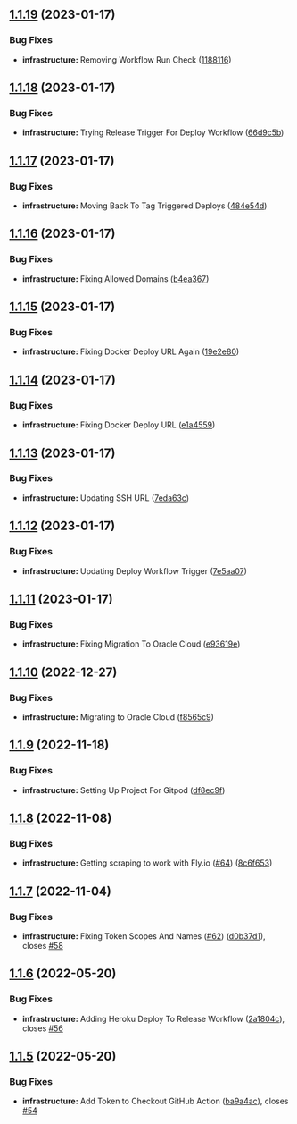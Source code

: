## [1.1.19](https://github.com/Rogibb111/Ski-Resort-Dashboard/compare/v1.1.18...v1.1.19) (2023-01-17)


### Bug Fixes

* **infrastructure:** Removing Workflow Run Check ([1188116](https://github.com/Rogibb111/Ski-Resort-Dashboard/commit/118811621a998b9b7df04a7f376cf234c50672af))

## [1.1.18](https://github.com/Rogibb111/Ski-Resort-Dashboard/compare/v1.1.17...v1.1.18) (2023-01-17)


### Bug Fixes

* **infrastructure:** Trying Release Trigger For Deploy Workflow ([66d9c5b](https://github.com/Rogibb111/Ski-Resort-Dashboard/commit/66d9c5bf59c8d0ddc673393aadb981250a33122e))

## [1.1.17](https://github.com/Rogibb111/Ski-Resort-Dashboard/compare/v1.1.16...v1.1.17) (2023-01-17)


### Bug Fixes

* **infrastructure:** Moving Back To Tag Triggered Deploys ([484e54d](https://github.com/Rogibb111/Ski-Resort-Dashboard/commit/484e54da05708e35f4d0509302a992c227dd0584))

## [1.1.16](https://github.com/Rogibb111/Ski-Resort-Dashboard/compare/v1.1.15...v1.1.16) (2023-01-17)


### Bug Fixes

* **infrastructure:** Fixing Allowed Domains ([b4ea367](https://github.com/Rogibb111/Ski-Resort-Dashboard/commit/b4ea3670d98f4312c7c2b132e4e7b1cb7b3644a5))

## [1.1.15](https://github.com/Rogibb111/Ski-Resort-Dashboard/compare/v1.1.14...v1.1.15) (2023-01-17)


### Bug Fixes

* **infrastructure:** Fixing Docker Deploy URL Again ([19e2e80](https://github.com/Rogibb111/Ski-Resort-Dashboard/commit/19e2e80f8f85157fce30efab3cacac18f6a19f2a))

## [1.1.14](https://github.com/Rogibb111/Ski-Resort-Dashboard/compare/v1.1.13...v1.1.14) (2023-01-17)


### Bug Fixes

* **infrastructure:** Fixing Docker Deploy URL ([e1a4559](https://github.com/Rogibb111/Ski-Resort-Dashboard/commit/e1a45597f7273741161490be9b1ba323b387e257))

## [1.1.13](https://github.com/Rogibb111/Ski-Resort-Dashboard/compare/v1.1.12...v1.1.13) (2023-01-17)


### Bug Fixes

* **infrastructure:** Updating SSH URL ([7eda63c](https://github.com/Rogibb111/Ski-Resort-Dashboard/commit/7eda63c8da1832727d8140b833d2826467f473e9))

## [1.1.12](https://github.com/Rogibb111/Ski-Resort-Dashboard/compare/v1.1.11...v1.1.12) (2023-01-17)


### Bug Fixes

* **infrastructure:** Updating Deploy Workflow Trigger ([7e5aa07](https://github.com/Rogibb111/Ski-Resort-Dashboard/commit/7e5aa077eb30cf53af10ad005da4ba7c181ae5f5))

## [1.1.11](https://github.com/Rogibb111/Ski-Resort-Dashboard/compare/v1.1.10...v1.1.11) (2023-01-17)


### Bug Fixes

* **infrastructure:** Fixing Migration To Oracle Cloud ([e93619e](https://github.com/Rogibb111/Ski-Resort-Dashboard/commit/e93619eda77697c7b9fa16e45fb7828b1047e224))

## [1.1.10](https://github.com/Rogibb111/Ski-Resort-Dashboard/compare/v1.1.9...v1.1.10) (2022-12-27)


### Bug Fixes

* **infrastructure:**  Migrating to Oracle Cloud ([f8565c9](https://github.com/Rogibb111/Ski-Resort-Dashboard/commit/f8565c9c48f9a59a25583f170cf1ee5b3dffa082))

## [1.1.9](https://github.com/Rogibb111/Ski-Resort-Dashboard/compare/v1.1.8...v1.1.9) (2022-11-18)


### Bug Fixes

* **infrastructure:**  Setting Up Project For Gitpod ([df8ec9f](https://github.com/Rogibb111/Ski-Resort-Dashboard/commit/df8ec9fa74886dbf68e33b179f23f92ad1a27cbb))

## [1.1.8](https://github.com/Rogibb111/Ski-Resort-Dashboard/compare/v1.1.7...v1.1.8) (2022-11-08)


### Bug Fixes

* **infrastructure:** Getting scraping to work with Fly.io ([#64](https://github.com/Rogibb111/Ski-Resort-Dashboard/issues/64)) ([8c6f653](https://github.com/Rogibb111/Ski-Resort-Dashboard/commit/8c6f6532a547dc0f53ac5d5846aad43acfb4799b))

## [1.1.7](https://github.com/Rogibb111/Ski-Resort-Dashboard/compare/v1.1.6...v1.1.7) (2022-11-04)


### Bug Fixes

* **infrastructure:** Fixing Token Scopes And Names ([#62](https://github.com/Rogibb111/Ski-Resort-Dashboard/issues/62)) ([d0b37d1](https://github.com/Rogibb111/Ski-Resort-Dashboard/commit/d0b37d181f83f1ece3226b4467edf49d273ac736)), closes [#58](https://github.com/Rogibb111/Ski-Resort-Dashboard/issues/58)

## [1.1.6](https://github.com/Rogibb111/Ski-Resort-Dashboard/compare/v1.1.5...v1.1.6) (2022-05-20)


### Bug Fixes

* **infrastructure:** Adding Heroku Deploy To Release Workflow  ([2a1804c](https://github.com/Rogibb111/Ski-Resort-Dashboard/commit/2a1804c5edbc4537166f53b37fbad3c74a234931)), closes [#56](https://github.com/Rogibb111/Ski-Resort-Dashboard/issues/56)

## [1.1.5](https://github.com/Rogibb111/Ski-Resort-Dashboard/compare/v1.1.4...v1.1.5) (2022-05-20)


### Bug Fixes

* **infrastructure:** Add Token to Checkout GitHub Action  ([ba9a4ac](https://github.com/Rogibb111/Ski-Resort-Dashboard/commit/ba9a4acae79526a26d1ab2a1b265820909365846)), closes [#54](https://github.com/Rogibb111/Ski-Resort-Dashboard/issues/54)
